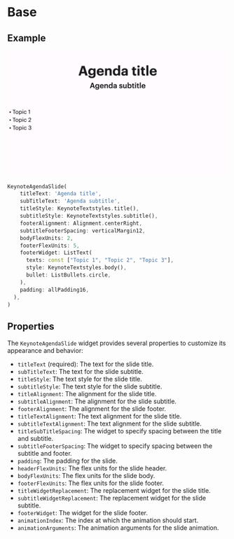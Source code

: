 # Base

## Example

![Agenda base slide](../img/agenda_base.png)

```dart
KeynoteAgendaSlide(
    titleText: 'Agenda title',
    subTitleText: 'Agenda subtitle',
    titleStyle: KeynoteTextstyles.title(),
    subtitleStyle: KeynoteTextstyles.subtitle(),
    footerAlignment: Alignment.centerRight,
    subtitleFooterSpacing: verticalMargin12,
    bodyFlexUnits: 2,
    footerFlexUnits: 5,
    footerWidget: ListText(
      texts: const ["Topic 1", "Topic 2", "Topic 3"],
      style: KeynoteTextstyles.body(),
      bullet: ListBullets.circle,
    ),
    padding: allPadding16,
  ),
)
```

## Properties

The `KeynoteAgendaSlide` widget provides several properties to customize its appearance and behavior:

- `titleText` (required): The text for the slide title.
- `subTitleText`: The text for the slide subtitle.
- `titleStyle`: The text style for the slide title.
- `subtitleStyle`: The text style for the slide subtitle.
- `titleAlignment`: The alignment for the slide title.
- `subtitleAlignment`: The alignment for the slide subtitle.
- `footerAlignment`: The alignment for the slide footer.
- `titleTextAlignment`: The text alignment for the slide title.
- `subtitleTextAlignment`: The text alignment for the slide subtitle.
- `titleSubTitleSpacing`: The widget to specify spacing between the title and subtitle.
- `subtitleFooterSpacing`: The widget to specify spacing between the subtitle and footer.
- `padding`: The padding for the slide.
- `headerFlexUnits`: The flex units for the slide header.
- `bodyFlexUnits`: The flex units for the slide body.
- `footerFlexUnits`: The flex units for the slide footer.
- `titleWidgetReplacement`: The replacement widget for the slide title.
- `subtitleWidgetReplacement`: The replacement widget for the slide subtitle.
- `footerWidget`: The widget for the slide footer.
- `animationIndex`: The index at which the animation should start.
- `animationArguments`: The animation arguments for the slide animation.
